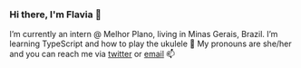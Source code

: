 ### Hi there, I'm Flavia 👋

I’m currently an intern @ Melhor Plano, living in Minas Gerais, Brazil. I’m learning TypeScript and how to play the ukulele 🌱 My pronouns are she/her and you can reach me via <a href="https://twitter.com/tweetsdafla">twitter</a> or <a href="mailto:flavianunesdev@gmail.com">email</a> 📫








